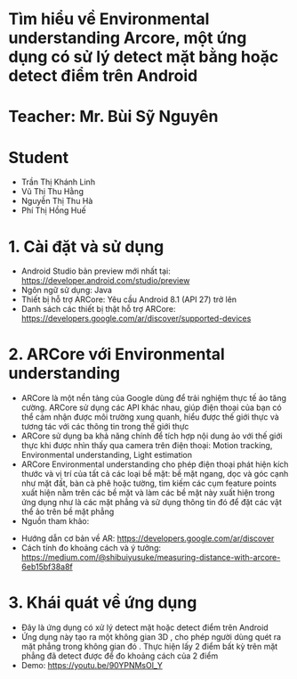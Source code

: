 # Tìm hiểu về Environmental understanding Arcore, một ứng dụng có sử lý detect mặt bằng hoặc detect điểm trên Android
# Teacher: Mr. Bùi Sỹ Nguyên
# Student
- Trần Thị Khánh Linh
- Vũ Thị Thu Hằng
- Nguyễn Thị Thu Hà
- Phí Thị Hồng Huế
# 1. Cài đặt và sử dụng
- Android Studio bản preview mới nhất tại: https://developer.android.com/studio/preview
- Ngôn ngữ sử dụng: Java
- Thiết bị hỗ trợ ARCore: Yêu cầu Android 8.1 (API 27) trở lên
- Danh sách các thiết bị thật hỗ trợ ARCore: https://developers.google.com/ar/discover/supported-devices
# 2. ARCore với Environmental understanding
- ARCore là một nền tảng của Google dùng để trải nghiệm thực tế ảo tăng cường. ARCore sử dụng các API khác nhau, giúp điện thoại của bạn có thể cảm nhận được môi trường xung quanh, hiểu được thế giới thực và tương tác với các thông tin trong thế giới thực
- ARCore sử dụng ba khả năng chính để tích hợp nội dung ảo với thế giới thực khi được nhìn thấy qua camera trên điện thoại: Motion tracking, Environmental understanding, Light estimation
- ARCore Environmental understanding cho phép điện thoại phát hiện kích thước và vị trí của tất cả các loại bề mặt: bề mặt ngang, dọc và góc cạnh như mặt đất, bàn cà phê hoặc tường, tìm kiếm các cụm feature points xuất hiện nằm trên các bề mặt và làm các bề mặt này xuất hiện trong ứng dụng như là các mặt phẳng và sử dụng thông tin đó để đặt các vật thể ảo trên bề mặt phẳng
- Nguồn tham khảo: 
+ Hướng dẫn cơ bản về AR: https://developers.google.com/ar/discover
+ Cách tính đo khoảng cách và ý tưởng: https://medium.com/@shibuiyusuke/measuring-distance-with-arcore-6eb15bf38a8f
# 3. Khái quát về ứng dụng 
- Đây là ứng dụng có xử lý detect mặt hoặc detect điểm trên Android
- Ứng dụng này tạo ra một không gian 3D , cho phép người dùng quét ra mặt phẳng trong không gian đó . Thực hiện lấy 2 điểm bất kỳ trên mặt phẳng đã detect được để đo khoảng cách của 2 điểm 
- Demo: https://youtu.be/90YPNMsOl_Y
